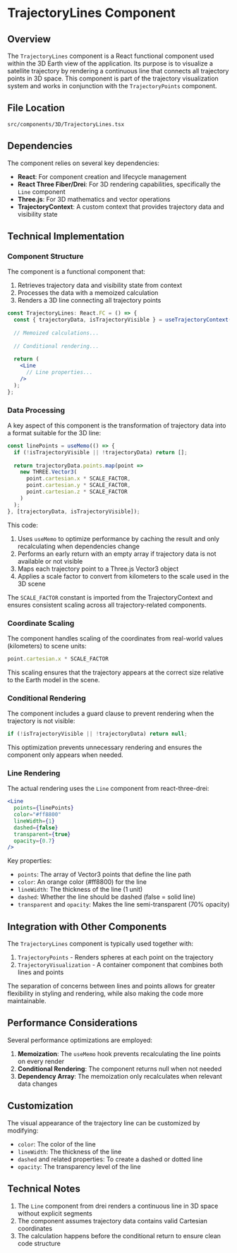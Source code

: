 # TrajectoryLines Component

## Overview

The `TrajectoryLines` component is a React functional component used within the 3D Earth view of the application. Its purpose is to visualize a satellite trajectory by rendering a continuous line that connects all trajectory points in 3D space. This component is part of the trajectory visualization system and works in conjunction with the `TrajectoryPoints` component.

## File Location

`src/components/3D/TrajectoryLines.tsx`

## Dependencies

The component relies on several key dependencies:

- **React**: For component creation and lifecycle management
- **React Three Fiber/Drei**: For 3D rendering capabilities, specifically the `Line` component
- **Three.js**: For 3D mathematics and vector operations
- **TrajectoryContext**: A custom context that provides trajectory data and visibility state

## Technical Implementation

### Component Structure

The component is a functional component that:

1. Retrieves trajectory data and visibility state from context
2. Processes the data with a memoized calculation
3. Renders a 3D line connecting all trajectory points

```jsx
const TrajectoryLines: React.FC = () => {
  const { trajectoryData, isTrajectoryVisible } = useTrajectoryContext();
  
  // Memoized calculations...
  
  // Conditional rendering...
  
  return (
    <Line
      // Line properties...
    />
  );
};
```

### Data Processing

A key aspect of this component is the transformation of trajectory data into a format suitable for the 3D line:

```jsx
const linePoints = useMemo(() => {
  if (!isTrajectoryVisible || !trajectoryData) return [];
  
  return trajectoryData.points.map(point => 
    new THREE.Vector3(
      point.cartesian.x * SCALE_FACTOR,
      point.cartesian.y * SCALE_FACTOR,
      point.cartesian.z * SCALE_FACTOR
    )
  );
}, [trajectoryData, isTrajectoryVisible]);
```

This code:

1. Uses `useMemo` to optimize performance by caching the result and only recalculating when dependencies change
2. Performs an early return with an empty array if trajectory data is not available or not visible
3. Maps each trajectory point to a Three.js Vector3 object
4. Applies a scale factor to convert from kilometers to the scale used in the 3D scene

The `SCALE_FACTOR` constant is imported from the TrajectoryContext and ensures consistent scaling across all trajectory-related components.

### Coordinate Scaling

The component handles scaling of the coordinates from real-world values (kilometers) to scene units:

```jsx
point.cartesian.x * SCALE_FACTOR
```

This scaling ensures that the trajectory appears at the correct size relative to the Earth model in the scene.

### Conditional Rendering

The component includes a guard clause to prevent rendering when the trajectory is not visible:

```jsx
if (!isTrajectoryVisible || !trajectoryData) return null;
```

This optimization prevents unnecessary rendering and ensures the component only appears when needed.

### Line Rendering

The actual rendering uses the `Line` component from react-three-drei:

```jsx
<Line
  points={linePoints}
  color="#ff8800"
  lineWidth={1}
  dashed={false}
  transparent={true}
  opacity={0.7}
/>
```

Key properties:
- `points`: The array of Vector3 points that define the line path
- `color`: An orange color (#ff8800) for the line
- `lineWidth`: The thickness of the line (1 unit)
- `dashed`: Whether the line should be dashed (false = solid line)
- `transparent` and `opacity`: Makes the line semi-transparent (70% opacity)

## Integration with Other Components

The `TrajectoryLines` component is typically used together with:

1. `TrajectoryPoints` - Renders spheres at each point on the trajectory
2. `TrajectoryVisualization` - A container component that combines both lines and points

The separation of concerns between lines and points allows for greater flexibility in styling and rendering, while also making the code more maintainable.

## Performance Considerations

Several performance optimizations are employed:

1. **Memoization**: The `useMemo` hook prevents recalculating the line points on every render
2. **Conditional Rendering**: The component returns null when not needed
3. **Dependency Array**: The memoization only recalculates when relevant data changes

## Customization

The visual appearance of the trajectory line can be customized by modifying:

- `color`: The color of the line
- `lineWidth`: The thickness of the line
- `dashed` and related properties: To create a dashed or dotted line
- `opacity`: The transparency level of the line

## Technical Notes

1. The `Line` component from drei renders a continuous line in 3D space without explicit segments
2. The component assumes trajectory data contains valid Cartesian coordinates
3. The calculation happens before the conditional return to ensure clean code structure 